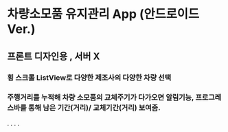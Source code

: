 # 차량소모품 유지관리 App (안드로이드 Ver.)

##  프론트 디자인용 , 서버 X

 
###  횡 스크롤 ListView로 다양한 제조사의 다양한 차량 선택
 
###  주행거리를 누적해 차량 소모품의 교체주기가 다가오면 알림기능, 프로그레스바를 통해 남은 기간(거리)/ 교체기간(거리) 보여줌. 


.
.
.
.
